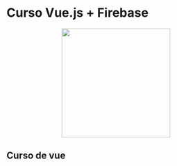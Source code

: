 # Curso Vue.js + Firebase

<div style="text-align:center;">
   <img src ="http://blog.evanyou.me/images/logo.png" style="width:250px;height:auto;"/>
</div>

## Curso de vue
